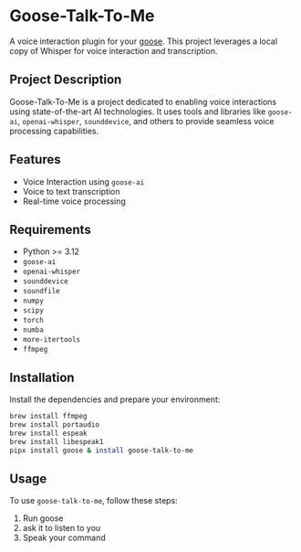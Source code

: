 # Goose-Talk-To-Me

A voice interaction plugin for your [goose](https://github.com/square/goose/tree/main). This project leverages a local copy of Whisper for voice interaction and transcription.

## Project Description

Goose-Talk-To-Me is a project dedicated to enabling voice interactions using state-of-the-art AI technologies. It uses tools and libraries like `goose-ai`, `openai-whisper`, `sounddevice`, and others to provide seamless voice processing capabilities.

## Features

- Voice Interaction using `goose-ai`
- Voice to text transcription
- Real-time voice processing

## Requirements

- Python >= 3.12
- `goose-ai`
- `openai-whisper`
- `sounddevice`
- `soundfile`
- `numpy`
- `scipy`
- `torch`
- `numba`
- `more-itertools`
- `ffmpeg`

## Installation

Install the dependencies and prepare your environment:

```bash
brew install ffmpeg
brew install portaudio
brew install espeak
brew install libespeak1
pipx install goose & install goose-talk-to-me
```

## Usage

To use `goose-talk-to-me`, follow these steps:

1. Run goose
2. ask it to listen to you
3. Speak your command
